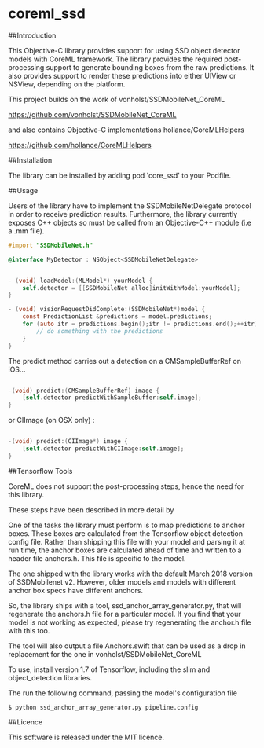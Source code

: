 # coreml_ssd

##Introduction

This Objective-C library provides support for using SSD object detector models with CoreML framework. The library provides the required post-processing support to generate bounding boxes from the raw predictions. It also provides support to render these predictions into either UIView or NSView, depending on the platform.

This project builds on the work of vonholst/SSDMobileNet_CoreML

https://github.com/vonholst/SSDMobileNet_CoreML

and also contains Objective-C implementations hollance/CoreMLHelpers

https://github.com/hollance/CoreMLHelpers

##Installation

The library can be installed by adding pod 'core_ssd' to your Podfile.

##Usage

Users of the library have to implement the SSDMobileNetDelegate protocol in order to receive prediction results. Furthermore, the library currently exposes C++ objects so must be called from an Objective-C++ module (i.e a .mm file).

```Objective-c
#import "SSDMobileNet.h"

@interface MyDetector : NSObject<SSDMobileNetDelegate>
```

```Objective-c

- (void) loadModel:(MLModel*) yourModel {
    self.detector = [[SSDMobileNet alloc]initWithModel:yourModel];
}

- (void) visionRequestDidComplete:(SSDMobileNet*)model {
    const PredictionList &predictions = model.predictions;
    for (auto itr = predictions.begin();itr != predictions.end();++itr) {
        // do something with the predictions
    }
}
```

The predict method carries out a detection on a CMSampleBufferRef on iOS...

```Objective-c

-(void) predict:(CMSampleBufferRef) image {
    [self.detector predictWithSampleBuffer:self.image];
}
```

or CIImage (on OSX only) :

```Objective-c

-(void) predict:(CIImage*) image {
    [self.detector predictWithCIImage:self.image];
}
```

##Tensorflow Tools

CoreML does not support the post-processing steps, hence the need for this library.

These steps have been described in more detail by

One of the tasks the library must perform is to map predictions to anchor boxes. These boxes are calculated from the Tensorflow object detection config file. Rather than shipping this file with your model and parsing it at run time, the anchor boxes are calculated ahead of time and written to a header file anchors.h. This file is specific to the model.

The one shipped with the library works with the default March 2018 version of SSDMobilenet v2. However, older models and models with different anchor box specs have different anchors.

So, the library ships with a tool, ssd_anchor_array_generator.py, that will regenerate the anchors.h file for a particular model. If you find that your model is not working as expected, please try regenerating the anchor.h file with this too.

The tool will also output a file Anchors.swift that can be used as a drop in replacement for the one in vonholst/SSDMobileNet_CoreML

To use, install version 1.7 of Tensorflow, including the slim and object_detection libraries.

The run the following command, passing the model's configuration file

```shell
$ python ssd_anchor_array_generator.py pipeline.config
```

##Licence

This software is released under the MIT licence.
